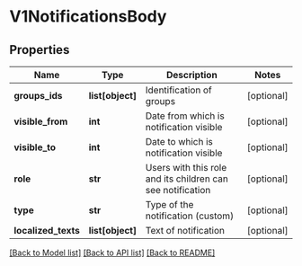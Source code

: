 # V1NotificationsBody

## Properties
Name | Type | Description | Notes
------------ | ------------- | ------------- | -------------
**groups_ids** | **list[object]** | Identification of groups | [optional] 
**visible_from** | **int** | Date from which is notification visible | [optional] 
**visible_to** | **int** | Date to which is notification visible | [optional] 
**role** | **str** | Users with this role and its children can see notification | [optional] 
**type** | **str** | Type of the notification (custom) | [optional] 
**localized_texts** | **list[object]** | Text of notification | [optional] 

[[Back to Model list]](../README.md#documentation-for-models) [[Back to API list]](../README.md#documentation-for-api-endpoints) [[Back to README]](../README.md)

